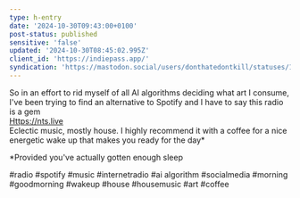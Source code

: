 ```yaml
---
type: h-entry
date: '2024-10-30T09:43:00+0100'
post-status: published
sensitive: 'false'
updated: '2024-10-30T08:45:02.995Z'
client_id: 'https://indiepass.app/'
syndication: 'https://mastodon.social/users/donthatedontkill/statuses/113395491803546914'
---
```

So in an effort to rid myself of all AI algorithms deciding what art I consume, I've been trying to find an alternative to Spotify and I have to say this radio is a gem  
[Https://nts.live](Https://nts.live)  
Eclectic music, mostly house. I highly recommend it with a coffee for a nice energetic wake up that makes you ready for the day* 

*Provided you've actually gotten enough sleep  

#radio #spotify #music #internetradio #ai algorithm #socialmedia #morning #goodmorning #wakeup #house #housemusic #art #coffee
